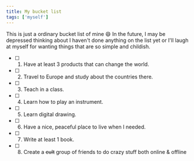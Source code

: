 ```yaml
---
title: My bucket list
tags: ['myself']
---
```


This is just a ordinary bucket list of mine :smile: <!--more--> In the future, I may be depressed thinking about I haven't done anything on the list yet or I'll laugh at myself for wanting things that are so simple and childish.

- [ ] 1. Have at least 3 products that can change the world.
- [ ] 2. Travel to Europe and study about the countries there.
- [ ] 3. Teach in a class.
- [ ] 4. Learn how to play an instrument.
- [ ] 5. Learn digital drawing.
- [ ] 6. Have a nice, peaceful place to live when I needed.
- [ ] 7. Write at least 1 book.
- [ ] 8. Create a ~~cult~~ group of friends to do crazy stuff both online & offline
